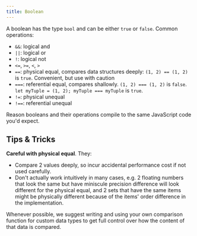 ```yaml
---
title: Boolean
---
```


A boolean has the type `bool` and can be either `true` or `false`. Common operations:

- `&&`: logical and
- `||`: logical or
- `!`: logical not
- `<=`, `>=`, `<`, `>`
- `==`: physical equal, compares data structures deeply: `(1, 2) == (1, 2)` is `true`. Convenient, but use with caution
- `===`: referential equal, compares shallowly. `(1, 2) === (1, 2)` is `false`. `let myTuple = (1, 2); myTuple === myTuple` is `true`.
- `!=`: physical unequal
- `!==`: referential unequal

Reason booleans and their operations compile to the same JavaScript code you'd expect.

## Tips & Tricks

**Careful with physical equal**. They:

- Compare 2 values deeply, so incur accidental performance cost if not used carefully.
- Don't actually work intuitively in many cases, e.g. 2 floating numbers that look the same but have miniscule precision difference will look different for the physical equal, and 2 sets that have the same items might be physically different because of the items' order difference in the implementation.

Whenever possible, we suggest writing and using your own comparison function for custom data types to get full control over how the content of that data is compared.
